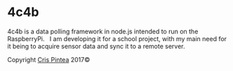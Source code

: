 4c4b
==========
4c4b is a data polling framework in node.js intended to run on the RaspberryPi.   
I am developing it for a school project, with my main need for it being to acquire sensor data and sync it to a remote server.

Copyright [Cris Pintea](http://pintea.net) 2017&copy;


